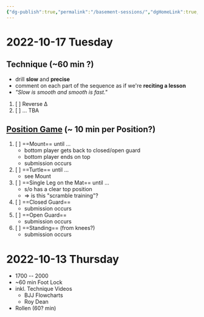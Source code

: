 ```yaml
---
{"dg-publish":true,"permalink":"/basement-sessions/","dgHomeLink":true,"dgPassFrontmatter":false,"dgShowBacklinks":false,"dgShowLocalGraph":false,"dgShowInlineTitle":false}
---
```



# 2022-10-17 Tuesday

## Technique (~60 min ?)

- drill **slow** and **precise**
- comment on each part of the sequence as if we're **reciting a lesson**
- *"Slow is smooth and smooth is fast."*

1. [ ] Reverse Δ
2. [ ] … TBA

## [Position Game](https://www.bjjflowcharts.com/blogs/academy/train-like-the-death-squad) (~ 10 min per Position?)

1. [ ] ==Mount== until …
	- bottom player gets back to closed/open guard
	- bottom player ends on top
	- submission occurs
3. [ ] ==Turtle== until …
	- see Mount
4. [ ] ==Single Leg on the Mat== until …
	- s/o has a clear top position
	- => is this "scramble training"?
5. [ ] ==Closed Guard==
	- submission occurs
6. [ ] ==Open Guard==
	- submission occurs
7. [ ] ==Standing== (from knees?)
	- submission occurs

# 2022-10-13 Thursday

- 1700 -- 2000
- ~60 min Foot Lock
- inkl. Technique Videos
	- BJJ Flowcharts
	- Roy Dean
- Rollen (60? min)